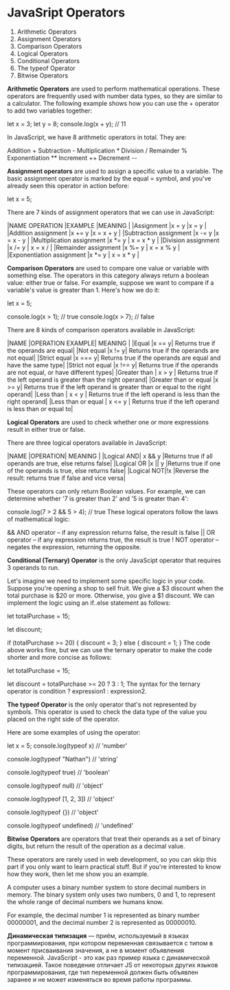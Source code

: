 # JavaSript Operators
1. Arithmetic Operators
2. Assignment Operators
3. Comparison Operators
4. Logical Operators
5. Conditional Operators
6. The typeof Operator
7. Bitwise Operators


**Arithmetic Operators** are used to perform mathematical operations. These operators are frequently used with number 
data types, so they are similar to a calculator. The following example shows how you can use the + operator to add two 
variables together:

let x = 3;
let y = 8;
console.log(x + y); // 11

In JavaScript, we have 8 arithmetic operators in total. They are:

Addition +
Subtraction -
Multiplication *
Division /
Remainder %
Exponentiation **
Increment ++
Decrement --

**Assignment operators** are used to assign a specific value to a variable. The basic assignment operator is marked by 
the equal = symbol, and you've already seen this operator in action before:

let x = 5;

There are 7 kinds of assignment operators that we can use in JavaScript:

|NAME OPERATION            |EXAMPLE |MEANING     |
|Assignment                |x = y   |x = y       |
|Addition assignment       |x += y  |x = x + y   |
|Subtraction assignment    |x -= y  |x = x - y   |
|Multiplication assignment |x *= y	| x = x * y  |
|Division assignment       |x /= y	| x = x /    |
|Remainder assignment	   |x %= y	| x = x % y  |
|Exponentiation assignment |x *= y	| x = x * y  |

**Comparison Operators** are used to compare one value or variable with something else. The operators in this category 
always return a boolean value: either true or false. For example, suppose we want to compare if a variable's value is 
greater than 1. Here's how we do it:

let x = 5;

console.log(x > 1); // true
console.log(x > 7); // false

There are 8 kinds of comparison operators available in JavaScript:

|NAME                  |OPERATION EXAMPLE| MEANING |
|Equal	               |x == y| Returns true if the operands are equal|
|Not equal             |x != y|	Returns true if the operands are not equal|
|Strict equal          |x === y| Returns true if the operands are equal and have the same type|
|Strict not equal      |x !== y| Returns true if the operands are not equal, or have different types|
|Greater than          | x > y |	Returns true if the left operand is greater than the right operand|
|Greater than or equal |x >= y| Returns true if the left operand is greater than or equal to the right operand|
|Less than             | x < y |	Returns true if the left operand is less than the right operand|
|Less than or equal	   | x <= y |	Returns true if the left operand is less than or equal to|

**Logical Operators** are used to check whether one or more expressions result in either true or false.

There are three logical operators available in JavaScript:

|NAME	    |OPERATION|	MEANING |
|Logical AND| x && y  |Returns true if all operands are true, else returns false|
|Logical OR |x || y   |Returns true if one of the operands is true, else returns false|
|Logical NOT|!x	      |Reverse the result: returns true if false and vice versa|

These operators can only return Boolean values. 
For example, we can determine whether '7 is greater than 2' and '5 is greater than 4':

console.log(7 > 2 && 5 > 4); // true
These logical operators follow the laws of mathematical logic:

&& AND operator – if any expression returns false, the result is false
|| OR operator – if any expression returns true, the result is true
! NOT operator – negates the expression, returning the opposite.

**Conditional (Ternary) Operator** is the only JavaScipt operator that requires 3 operands to run.

Let's imagine we need to implement some specific logic in your code. Suppose you're opening a shop to sell fruit. We 
give a $3 discount when the total purchase is $20 or more. Otherwise, you give a $1 discount. We can implement the 
logic using an if..else statement as follows:

let totalPurchase = 15;

let discount;

if (totalPurchase >= 20) {
  discount = 3;
} else {
  discount = 1;
}
The code above works fine, but we can use the ternary operator to make the code shorter and more concise as follows:

let totalPurchase = 15;

let discount = totalPurchase >= 20 ? 3 : 1;
The syntax for the ternary operator is condition ? expression1 : expression2.

**The typeof Operator** is the only operator that's not represented by symbols. This operator is used to check the 
data type of the value you placed on the right side of the operator.

Here are some examples of using the operator:

let x = 5;
console.log(typeof x) //  'number'

console.log(typeof "Nathan") // 'string'

console.log(typeof true) // 'boolean'

console.log(typeof null) // 'object'

console.log(typeof [1, 2, 3]) // 'object'

console.log(typeof {}) // 'object'

console.log(typeof undefined) // 'undefined'

**Bitwise Operators** are operators that treat their operands as a set of binary digits, but return the result of the 
operation as a decimal value.

These operators are rarely used in web development, so you can skip this part if you only want to learn practical 
stuff. But if you're interested to know how they work, then let me show you an example.

A computer uses a binary number system to store decimal numbers in memory. The binary system only uses two numbers, 0 
and 1, to represent the whole range of decimal numbers we humans know.

For example, the decimal number 1 is represented as binary number 00000001, and the decimal number 2 is represented as 00000010.

**Динамическая типизация** — приём, используемый в языках программирования, при котором переменная связывается с типом в момент присваивания значения, а не в момент объявления переменной. JavaScript - это как раз пример языка с 
динамической типизацией. Такое поведение отличает JS от некоторых других языков программирования, где тип переменной должен быть объявлен заранее и не может изменяться во время работы программы.